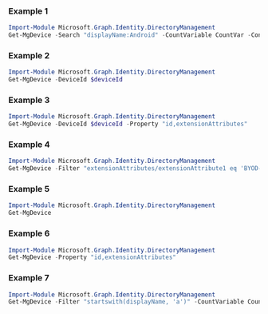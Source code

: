 ### Example 1
``` powershell
Import-Module Microsoft.Graph.Identity.DirectoryManagement
Get-MgDevice -Search "displayName:Android" -CountVariable CountVar -ConsistencyLevel eventual 
```
### Example 2
``` powershell
Import-Module Microsoft.Graph.Identity.DirectoryManagement
Get-MgDevice -DeviceId $deviceId
```
### Example 3
``` powershell
Import-Module Microsoft.Graph.Identity.DirectoryManagement
Get-MgDevice -DeviceId $deviceId -Property "id,extensionAttributes" 
```
### Example 4
``` powershell
Import-Module Microsoft.Graph.Identity.DirectoryManagement
Get-MgDevice -Filter "extensionAttributes/extensionAttribute1 eq 'BYOD-Device'" -CountVariable CountVar -ConsistencyLevel eventual 
```
### Example 5
``` powershell
Import-Module Microsoft.Graph.Identity.DirectoryManagement
Get-MgDevice
```
### Example 6
``` powershell
Import-Module Microsoft.Graph.Identity.DirectoryManagement
Get-MgDevice -Property "id,extensionAttributes" 
```
### Example 7
``` powershell
Import-Module Microsoft.Graph.Identity.DirectoryManagement
Get-MgDevice -Filter "startswith(displayName, 'a')" -CountVariable CountVar -Top 1 -Sort "displayName" -ConsistencyLevel eventual 
```
